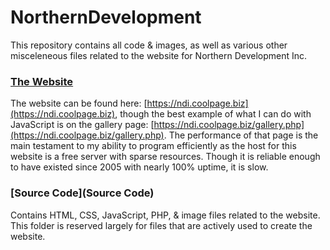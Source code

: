 # NorthernDevelopment
This repository contains all code &amp; images, as well as various other misceleneous files related to the website for Northern Development Inc. 

### [The Website](https://ndi.coolpage.biz)
The website can be found here: [https://ndi.coolpage.biz](https://ndi.coolpage.biz), though the best example of what I can do with JavaScript is on the gallery page: [https://ndi.coolpage.biz/gallery.php](https://ndi.coolpage.biz/gallery.php). The performance of that page is the main testament to my ability to program efficiently as the host for this website is a free server with sparse resources. Though it is reliable enough to have existed since 2005 with nearly 100% uptime, it is slow.

### [Source Code](Source Code)
Contains HTML, CSS, JavaScript, PHP, &amp; image files related to the website. This folder is reserved largely for files that are actively used to create the website.
